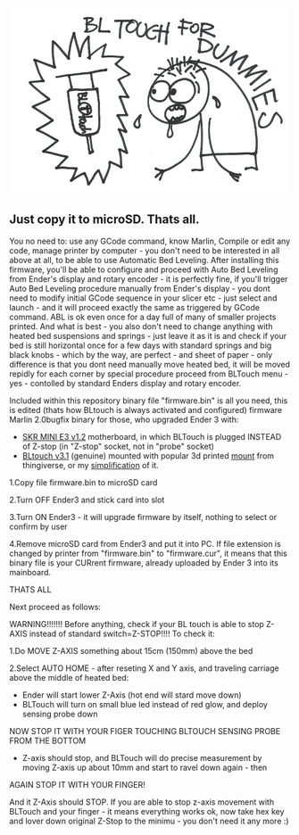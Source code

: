 ![Mount](images/dummies.jpg)

## Just copy it to microSD. Thats all.
You no need to: use any GCode command, know Marlin, Compile or edit any code, manage printer by computer - you don't need to be interested in all above at all, to be able to use Automatic Bed Leveling. After installing this firmware, you'll be able to configure and proceed with Auto Bed Leveling from Ender's display and rotary encoder - it is perfectly fine, if you'll trigger Auto Bed Leveling procedure manually from Ender's display - you dont need to modify initial GCode sequence in your slicer etc - just select and launch - and it will proceed exactly the same as triggered by GCode command. ABL is ok even once for a day full of many of smaller projects printed. And what is best - you also don't need to change anything with heated bed suspensions and springs - just leave it as it is and check if your bed is still horizontal once for a few days with standard springs and big black knobs - which by the way, are perfect - and sheet of paper - only difference is that you dont need manually move heated bed, it will be moved repidly for each corner by special procedure proceed from BLTouch menu - yes - contolled by standard Enders display and rotary encoder.

Included within this repository binary file "firmware.bin" is all you need, this is edited (thats how BLtouch is always activated and configured) firmware Marlin 2.0bugfix binary for those, who upgraded Ender 3 with:
- [SKR MINI E3 v1.2](https://github.com/bigtreetech/BIGTREETECH-SKR-mini-E3/blob/master/hardware/BTT%20SKR%20MINI%20E3%20V1.2/BTT%20SKR%20MINI%20E3%20V1.2manual.pdf) motherboard, in which BLTouch is plugged INSTEAD of Z-stop (in "Z-stop" socket, not in "probe" socket) 
- [BLtouch v3.1](https://www.antclabs.com) (genuine) mounted with popular 3d printed [mount](https://www.thingiverse.com/thing:3003725) from thingiverse, or my [simplification](https://www.thingiverse.com/thing:4097908) of it.


1.Copy file firmware.bin to microSD card

2.Turn OFF Ender3 and stick card into slot

3.Turn ON Ender3 - it will upgrade firmware by itself, nothing to select or confirm by user

4.Remove microSD card from Ender3 and put it into PC. If file extension is changed by printer from "firmware.bin" to "firmware.cur", it means that this binary file is your CURrent firmware, already uploaded by Ender 3 into its mainboard.

THATS ALL

Next proceed as follows:

WARNING!!!!!!! Before anything, check if your BL touch is able to stop Z-AXIS instead of standard switch=Z-STOP!!!!
To check it:

1.Do MOVE Z-AXIS something about 15cm (150mm) above the bed

2.Select AUTO HOME - after reseting X and Y axis, and traveling carriage above the middle of heated bed:
- Ender will start lower Z-Axis (hot end will stard move down) 
- BLTouch will turn on small blue led instead of red glow, and deploy sensing probe down

NOW STOP IT WITH YOUR FIGER TOUCHING BLTOUCH SENSING PROBE FROM THE BOTTOM 

- Z-axis should stop, and BLTouch will do precise measurement by moving Z-axis up about 10mm and start to ravel down again - then 

AGAIN STOP IT WITH YOUR FINGER! 

And it Z-Axis should STOP. 
If you are able to stop z-axis movement with BLTouch and your finger - it means everything works ok, now take hex key and lover down original Z-Stop to the minimu - you don't need it any more :) 
 



